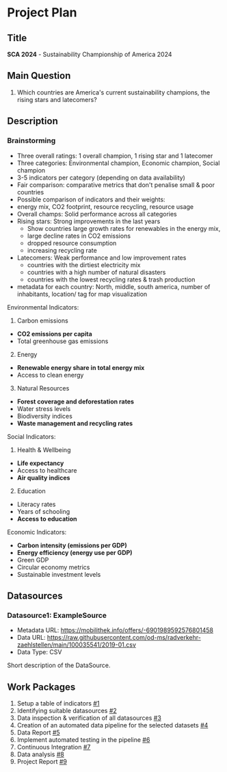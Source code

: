# Project Plan

## Title
<!-- Give your project a short title. -->
**SCA 2024** - Sustainability Championship of America 2024

## Main Question

<!-- Think about one main question you want to answer based on the data. -->
1. Which countries are America's current sustainability champions, the rising stars and latecomers?

## Description

<!-- Describe your data science project in max. 200 words. Consider writing about why and how you attempt it. -->
### Brainstorming
- Three overall ratings: 1 overall champion, 1 rising star and 1 latecomer 
- Three categories: Environmental champion, Economic champion, Social champion
- 3-5 indicators per category (depending on data availability)
- Fair comparison: comparative metrics that don't penalise small & poor countries
- Possible comparison of indicators and their weights:
- energy mix, CO2 footprint, resource recycling, resource usage
- Overall champs: Solid performance across all categories
- Rising stars: Strong improvements in the last years
    - Show countries large growth rates for renewables in the energy mix, 
    - large decline rates in CO2 emissions
    - dropped resource consumption
    - increasing recycling rate
- Latecomers: Weak performance and low improvement rates
    - countries with the dirtiest electricity mix
    - countries with a high number of natural disasters
    - countries with the lowest recycling rates & trash production
- metadata for each country: North, middle, south america, number of inhabitants, location/ tag for map visualization

Environmental Indicators:
1. Carbon emissions
- **CO2 emissions per capita**
- Total greenhouse gas emissions

2. Energy
- **Renewable energy share in total energy mix**
- Access to clean energy

3. Natural Resources
- **Forest coverage and deforestation rates**
- Water stress levels
- Biodiversity indices
- **Waste management and recycling rates**

Social Indicators:
1. Health & Wellbeing
- **Life expectancy**
- Access to healthcare
- **Air quality indices**

2. Education
- Literacy rates
- Years of schooling
- **Access to education**

Economic Indicators:
- **Carbon intensity (emissions per GDP)**
- **Energy efficiency (energy use per GDP)**
- Green GDP
- Circular economy metrics
- Sustainable investment levels


## Datasources

<!-- Describe each datasources you plan to use in a section. Use the prefic "DatasourceX" where X is the id of the datasource. -->

### Datasource1: ExampleSource
* Metadata URL: https://mobilithek.info/offers/-6901989592576801458
* Data URL: https://raw.githubusercontent.com/od-ms/radverkehr-zaehlstellen/main/100035541/2019-01.csv
* Data Type: CSV

Short description of the DataSource.

## Work Packages

<!-- List of work packages ordered sequentially, each pointing to an issue with more details. -->
1. Setup a table of indicators [#1](https://github.com/FabianHildebrandt/made-fabianhildebrandt/issues/1)
2. Identifying suitable datasources [#2](https://github.com/FabianHildebrandt/made-fabianhildebrandt/issues/2)
3. Data inspection & verification of all datasources [#3](https://github.com/FabianHildebrandt/made-fabianhildebrandt/issues/3)
4. Creation of an automated data pipeline for the selected datasets [#4](https://github.com/FabianHildebrandt/made-fabianhildebrandt/issues/4)
5. Data Report [#5](https://github.com/FabianHildebrandt/made-fabianhildebrandt/issues/5)
6. Implement automated testing in the pipeline [#6](https://github.com/FabianHildebrandt/made-fabianhildebrandt/issues/6)
7. Continuous Integration [#7](https://github.com/FabianHildebrandt/made-fabianhildebrandt/issues/7)
8. Data analysis [#8](https://github.com/FabianHildebrandt/made-fabianhildebrandt/issues/8)
9. Project Report [#9](https://github.com/FabianHildebrandt/made-fabianhildebrandt/issues/9)
